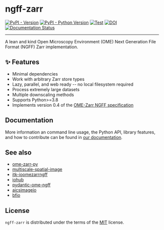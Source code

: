 # ngff-zarr

[![PyPI - Version](https://img.shields.io/pypi/v/ngff-zarr.svg)](https://pypi.org/project/ngff-zarr)
[![PyPI - Python Version](https://img.shields.io/pypi/pyversions/ngff-zarr.svg)](https://pypi.org/project/ngff-zarr)
[![Test](https://github.com/thewtex/ngff-zarr/actions/workflows/pixi-test.yml/badge.svg)](https://github.com/thewtex/ngff-zarr/actions/workflows/pixi-test.yml)
[![DOI](https://zenodo.org/badge/541840158.svg)](https://zenodo.org/badge/latestdoi/541840158)
[![Documentation Status](https://readthedocs.org/projects/ngff-zarr/badge/?version=latest)](https://ngff-zarr.readthedocs.io/en/latest/?badge=latest)

---

A lean and kind Open Microscopy Environment (OME) Next Generation File Format
(NGFF) Zarr implementation.

## ✨ Features

- Minimal dependencies
- Work with arbitrary Zarr store types
- Lazy, parallel, and web ready -- no local filesystem required
- Process extremely large datasets
- Multiple downscaling methods
- Supports Python>=3.8
- Implements version 0.4 of the
  [OME-Zarr NGFF specification](https://github.com/ome/ngff)

## Documentation

More information an command line usage, the Python API, library features, and
how to contribute can be found in
[our documentation](https://ngff-zarr.readthedocs.io/).

## See also

- [ome-zarr-py](https://github.com/ome/ome-zarr-py)
- [multiscale-spatial-image](https://github.com/spatial-image/multiscale-spatial-image)
- [itk-ioomezarrngff](https://github.com/InsightSoftwareConsortium/ITKIOOMEZarrNGFF)
- [iohub](https://czbiohub-sf.github.io/iohub/)
- [pydantic-ome-ngff](https://janeliascicomp.github.io/pydantic-ome-ngff/)
- [aicsimageio](https://allencellmodeling.github.io/aicsimageio/)
- [bfio](https://bfio.readthedocs.io/)

## License

`ngff-zarr` is distributed under the terms of the
[MIT](https://spdx.org/licenses/MIT.html) license.
